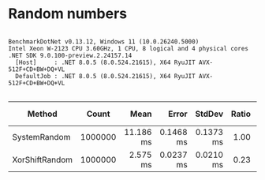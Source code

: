 # Random numbers



```

BenchmarkDotNet v0.13.12, Windows 11 (10.0.26240.5000)
Intel Xeon W-2123 CPU 3.60GHz, 1 CPU, 8 logical and 4 physical cores
.NET SDK 9.0.100-preview.2.24157.14
  [Host]     : .NET 8.0.5 (8.0.524.21615), X64 RyuJIT AVX-512F+CD+BW+DQ+VL
  DefaultJob : .NET 8.0.5 (8.0.524.21615), X64 RyuJIT AVX-512F+CD+BW+DQ+VL


```
| Method         | Count   | Mean      | Error     | StdDev    | Ratio | Allocated | Alloc Ratio |
|--------------- |-------- |----------:|----------:|----------:|------:|----------:|------------:|
| SystemRandom   | 1000000 | 11.186 ms | 0.1468 ms | 0.1373 ms |  1.00 |       6 B |        1.00 |
| XorShiftRandom | 1000000 |  2.575 ms | 0.0237 ms | 0.0210 ms |  0.23 |       2 B |        0.33 |
